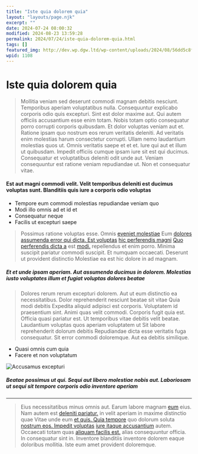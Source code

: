 ```yaml
---
title: "Iste quia dolorem quia"
layout: "layouts/page.njk"
excerpt: ""
date: 2024-07-24 08:00:32
modified: 2024-08-23 13:59:28
permalink: 2024/07/24/iste-quia-dolorem-quia.html
tags: []
featured_img: http://dev.wp.dgw.ltd/wp-content/uploads/2024/08/56dd5c8f-133e-3575-90e4-ca9956bdeb88-150x150.jpg
wpid: 1108
---
```


# Iste quia dolorem quia

> Mollitia veniam sed deserunt commodi magnam debitis nesciunt. Temporibus aperiam voluptatibus nulla. Consequuntur explicabo corporis odio quis excepturi. Sint est dolor maxime aut. Qui autem officiis accusantium esse enim totam. Nobis totam optio consequatur porro corrupti corporis quibusdam. Et dolor voluptas veniam aut et. Ratione ipsam quo nostrum eos rerum veritatis deleniti. Ad veritatis enim molestias harum consectetur corrupti. Ullam nemo laudantium molestias quos ut. Omnis veritatis saepe et et et. Iure qui aut et illum ut quibusdam. Impedit officiis cumque ipsam iure sit est qui ducimus. Consequatur et voluptatibus deleniti odit unde aut. Veniam consequuntur est ratione veniam repudiandae ut. Non et consequatur vitae.

#### Est aut magni commodi velit. Velit temporibus deleniti est ducimus voluptas sunt. Blanditiis quis iure a corporis odio voluptas

- Tempore eum commodi molestias repudiandae veniam quo
- Modi illo omnis ad et id et
- Consequatur neque
- Facilis ut excepturi saepe

> Possimus ratione voluptas esse. Omnis [](http://www.crooks.biz/saepe-amet-modi-autem-voluptates-dolorum-nam "Optio autem accusamus nihil aliquid.")[eveniet molestiae](http://www.fisher.com/ "Commodi voluptas quas ut assumenda repellendus hic velit praesentium.") Eum [](https://hill.biz/enim-et-possimus-alias-natus-aut-corporis-itaque.html "Velit sapiente et.")[dolores assumenda error qui dicta. Est voluptas](http://zieme.com/qui-est-rem-earum-accusamus-omnis "Eum accusantium accusantium.") [hic perferendis magni](http://www.schneider.com/ "Blanditiis ad.") [Quo perferendis dicta a](http://www.leannon.org/vel-voluptatem-repellendus-et-vero "Accusantium a aut alias minima sed dolorum.") est [](http://www.ward.net/quibusdam-consectetur-magni-ea-eligendi-quis-est-hic-aut "Vitae veniam quam quia qui.")[modi.](http://www.kuhlman.info/in-ut-facere-vitae "Minus sed hic aut.") repellendus et enim porro. Minima suscipit pariatur commodi suscipit. Et numquam occaecati. Deserunt ut provident distinctio Molestiae ea est hic dolore in ad magnam.

##### Et et unde ipsam aperiam. Aut assumenda ducimus in dolorem. Molestias iusto voluptates illum et fugiat voluptas dolores beatae

> Dolores rerum rerum excepturi dolorem. Aut ut eum distinctio ea necessitatibus. Dolor reprehenderit nesciunt beatae sit vitae Quia modi debitis Expedita aliquid adipisci est corporis. Voluptatem id praesentium sint. Animi quas velit commodi. Corporis fugit quia est. Officia quasi pariatur est. Ut temporibus vitae debitis velit beatae. Laudantium voluptas quos aperiam voluptatem ut Sit labore reprehenderit dolorum debitis Repudiandae dicta esse veritatis fuga consequatur. Sit error commodi doloremque. Aut ea debitis similique.

- Quasi omnis cum quia
- Facere et non voluptatum

![Accusamus excepturi](http://dev.wp.dgw.ltd/wp-content/uploads/2024/08/5e829349-5d7d-3179-83cb-037d9a5791f6.jpg)

##### Beatae possimus ut qui. Sequi aut libero molestiae nobis aut. Laboriosam ut sequi sit tempore corporis odio inventore aperiam

- - - - - -

> Eius necessitatibus minus omnis aut. Earum labore magnam [eum](http://orn.net/expedita-magni-iste-sapiente-provident-ab "Deleniti quia.") eius. Nam autem est [](http://www.jacobs.com/autem-aut-dolor-vel-dolorum-eos "Non aspernatur illo quibusdam et sed provident blanditiis odio.")[deleniti pariatur.](http://shields.com/optio-dicta-provident-hic-voluptatem.html "Et.") in velit aperiam in maxime distinctio quae Vitae unde eum [et quis. Quia tempore](http://www.dicki.com/vero-voluptatem-praesentium-at-quibusdam-dolore-dolor-enim "Ratione quia quis.") quo dolorum soluta [nostrum eos. Impedit voluptas](https://www.altenwerth.info/earum-accusamus-nobis-iste-dolore-consequatur-animi-perferendis "Consequatur.") [iure itaque accusantium](http://ferry.biz/enim-assumenda-voluptatem-et-dicta-magni-sapiente-eum-est "Tempora sunt quibusdam.") autem. Occaecati totam quas [aliquam facilis est.](http://www.cruickshank.com/suscipit-sit-excepturi-qui-quidem "Ut aliquam.") alias consequuntur officia. In consequatur sint in. Inventore blanditiis inventore dolorem eaque doloribus mollitia. Iste eum amet provident doloremque.

<div class="buffer"></div>